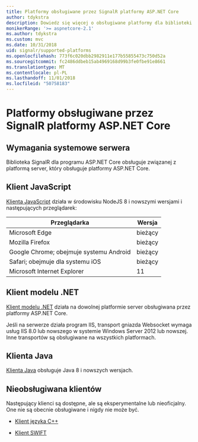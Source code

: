 ```yaml
---
title: Platformy obsługiwane przez SignalR platformy ASP.NET Core
author: tdykstra
description: Dowiedz się więcej o obsługiwane platformy dla biblioteki SignalR platformy ASP.NET Core.
monikerRange: '>= aspnetcore-2.1'
ms.author: tdykstra
ms.custom: mvc
ms.date: 10/31/2018
uid: signalr/supported-platforms
ms.openlocfilehash: 773f6c020dbb2982911e177b55855473c750d52a
ms.sourcegitcommit: fc2486ddbeb15ab4969168d99b3fe0fbe91e8661
ms.translationtype: MT
ms.contentlocale: pl-PL
ms.lasthandoff: 11/01/2018
ms.locfileid: "50758183"
---
```

# <a name="aspnet-core-signalr-supported-platforms"></a>Platformy obsługiwane przez SignalR platformy ASP.NET Core

## <a name="server-system-requirements"></a>Wymagania systemowe serwera

Biblioteka SignalR dla programu ASP.NET Core obsługuje związanej z platformą server, który obsługuje platformy ASP.NET Core.

## <a name="javascript-client"></a>Klient JavaScript

[Klienta JavaScript](https://www.npmjs.com/package/@aspnet/signalr) działa w środowisku NodeJS 8 i nowszymi wersjami i następujących przeglądarek:

| Przeglądarka                         | Wersja |
| ------------------------------- | ------- |
| Microsoft Edge                  | bieżący |
| Mozilla Firefox                 | bieżący |
| Google Chrome; obejmuje systemu Android | bieżący |
| Safari; obejmuje dla systemu iOS            | bieżący |
| Microsoft Internet Explorer     | 11      |
 
## <a name="net-client"></a>Klient modelu .NET

[Klient modelu .NET](https://www.nuget.org/packages/Microsoft.AspNetCore.SignalR/) działa na dowolnej platformie server obsługiwana przez platformy ASP.NET Core.

Jeśli na serwerze działa program IIS, transport gniazda Websocket wymaga usług IIS 8.0 lub nowszego w systemie Windows Server 2012 lub nowszej. Inne transportów są obsługiwane na wszystkich platformach.

## <a name="java-client"></a>Klienta Java

[Klienta Java](https://search.maven.org/artifact/com.microsoft.aspnet/signalr) obsługuje Java 8 i nowszych wersjach.

## <a name="unsupported-clients"></a>Nieobsługiwana klientów

Następujący klienci są dostępne, ale są eksperymentalne lub nieoficjalny. One nie są obecnie obsługiwane i nigdy nie może być.

* [Klient języka C++](https://github.com/aspnet/SignalR/tree/master/clients/cpp)

* [Klient SWIFT](https://github.com/moozzyk/SignalR-Client-Swift)
